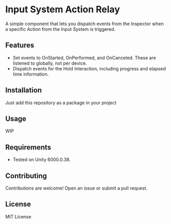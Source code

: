 # Input System Action Relay

A simple component that lets you dispatch events from the Inspector when a specific Action from the Input System is triggered.

## Features

- Set events to OnStarted, OnPerformed, and OnCanceled. These are listened to globally, not per device.
- Dispatch events for the Hold Interaction, including progress and elapsed time information.

## Installation

Just add this repository as a package in your project

## Usage

WIP

## Requirements

- Tested on Unity 6000.0.38.

## Contributing

Contributions are welcome! Open an issue or submit a pull request.

## License

MIT License
